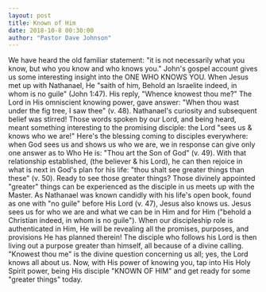 ```yaml
---
layout: post
title: Known of Him
date: 2018-10-8 00:30:00
author: "Pastor Dave Johnson"
---
```


We have heard the old familiar statement: "it is not necessarily what you know, but who you know and who knows you."  John's gospel account gives us some interesting insight into the ONE WHO KNOWS YOU.  When Jesus met up with Nathanael, He "saith of him, Behold an Israelite indeed, in whom is no guile" (John 1:47).  His reply, "Whence knowest thou me?"  The Lord in His omniscient knowing power, gave answer: "When thou wast under the fig tree, I saw thee" (v. 48).  Nathanael's curiosity and subsequent belief was stirred!  Those words  spoken by our Lord, and being heard, meant something interesting to the promising disciple: the Lord "sees us & knows who we are!"  Here's the blessing coming to disciples everywhere: when God sees us and shows us who we are, we in response can give only one answer as to Who He is: "Thou art the Son of God" (v. 49).  With that relationship established, (the believer & his Lord), he can then rejoice in what is next in God's plan for his life: "thou shalt see greater things than these" (v. 50).  Ready to see those greater things?  Those divinely appointed "greater" things can be experienced as the disciple in us meets up with the Master.  As Nathanael was known candidly with his life's open book, found as one with "no guile" before His Lord (v. 47), Jesus also knows us.  Jesus sees us for who we are and what we can be in Him and for Him ("behold a Christian indeed, in whom is no guile").  When our discipleship role is authenticated in Him,  He will be revealing all the promises, purposes, and provisions He has planned therein!  The disciple who follows his Lord is then living out a purpose greater than himself, all because of a divine calling.   "Knowest thou me" is the divine question concerning us all; yes, the Lord knows all about us.  Now, with His power of knowing you, tap into His Holy Spirit power, being His disciple "KNOWN OF HIM" and get ready for some "greater things" today.
